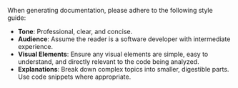 When generating documentation, please adhere to the following style guide:

- **Tone**: Professional, clear, and concise.
- **Audience**: Assume the reader is a software developer with intermediate experience.
- **Visual Elements**: Ensure any visual elements are simple, easy to understand, and directly relevant to the code being analyzed.
- **Explanations**: Break down complex topics into smaller, digestible parts. Use code snippets where appropriate.

